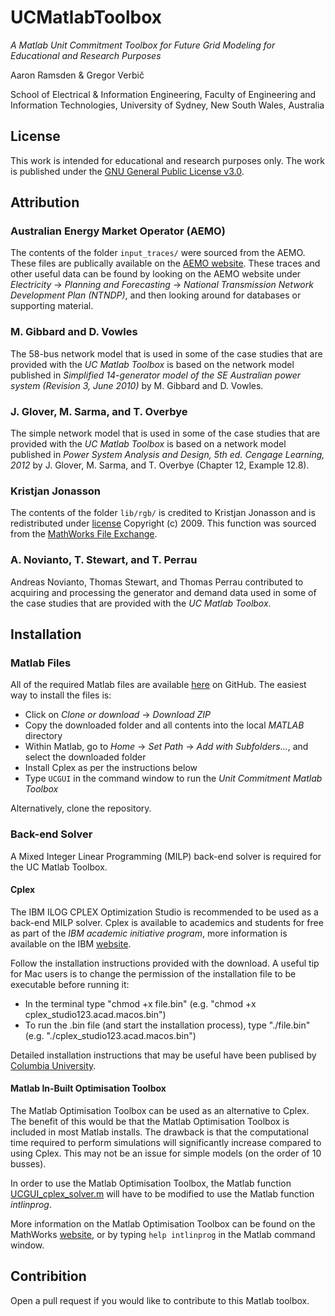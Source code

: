 # UCMatlabToolbox

_A Matlab Unit Commitment Toolbox for Future Grid Modeling for Educational and Research Purposes_

Aaron Ramsden & Gregor Verbi&#269;

School of Electrical & Information Engineering, Faculty of Engineering and Information Technologies, University of Sydney, New South Wales, Australia


## License

This work is intended for educational and research purposes only. The work is published under the [GNU General Public License v3.0](LICENSE.md).

## Attribution

### Australian Energy Market Operator (AEMO)

The contents of the folder `input_traces/` were sourced from the AEMO. These files are publically available on the [AEMO website](https://www.aemo.com.au). These traces and other useful data can be found by looking on the AEMO website under _Electricity_ &rarr; _Planning and Forecasting_ &rarr; _National Transmission Network Development Plan (NTNDP)_, and then looking around for databases or supporting material.

### M. Gibbard and D. Vowles

The 58-bus network model that is used in some of the case studies that are provided with the _UC Matlab Toolbox_ is based on the network model published in _Simplified 14-generator model of the SE Australian power system (Revision 3, June 2010)_ by M. Gibbard and D. Vowles.

### J. Glover, M. Sarma, and T. Overbye

The simple network model that is used in some of the case studies that are provided with the _UC Matlab Toolbox_ is based on a network model published in _Power System Analysis and Design, 5th ed. Cengage Learning, 2012_ by J. Glover, M. Sarma, and T. Overbye (Chapter 12, Example 12.8).


### Kristjan Jonasson

The contents of the folder `lib/rgb/` is credited to Kristjan Jonasson and is redistributed under [license](lib/rgb/license.txt) Copyright (c) 2009. This function was sourced from the [MathWorks File Exchange](https://au.mathworks.com/matlabcentral/fileexchange/24497-rgb-triple-of-color-name--version-2).

### A. Novianto, T. Stewart, and T. Perrau

Andreas Novianto, Thomas Stewart, and Thomas Perrau contributed to acquiring and processing the generator and demand data used in some of the case studies that are provided with the _UC Matlab Toolbox_.

## Installation

### Matlab Files

All of the required Matlab files are available [here](https://github.com/AaronRamsden/UCMatlabToolbox) on GitHub. The easiest way to install the files is:
* Click on _Clone or download_ &rarr; _Download ZIP_
* Copy the downloaded folder and all contents into the local _MATLAB_ directory
* Within Matlab, go to _Home_ &rarr; _Set Path_ &rarr; _Add with Subfolders..._, and select the downloaded folder
* Install Cplex as per the instructions below
* Type `UCGUI` in the command window to run the _Unit Commitment Matlab Toolbox_

Alternatively, clone the repository.

### Back-end Solver

A Mixed Integer Linear Programming (MILP) back-end solver is required for the UC Matlab Toolbox.

#### Cplex

The IBM ILOG CPLEX Optimization Studio is recommended to be used as a back-end MILP solver. Cplex is available to academics and students for free as part of the _IBM academic initiative program_, more information is available on the IBM [website](https://www.ibm.com/developerworks/community/blogs/jfp/entry/CPLEX_Is_Free_For_Students?lang=en).

Follow the installation instructions provided with the download. A useful tip for Mac users is to change the permission of the installation file to be executable before running it:
* In the terminal type "chmod +x file.bin" (e.g. "chmod +x cplex_studio123.acad.macos.bin")
* To run the .bin file (and start the installation process), type "./file.bin" (e.g. "./cplex_studio123.acad.macos.bin")

Detailed installation instructions that may be useful have been publised by [Columbia University](http://www.columbia.edu/~jz2313/INSTALL).

#### Matlab In-Built Optimisation Toolbox

The Matlab Optimisation Toolbox can be used as an alternative to Cplex. The benefit of this would be that the Matlab Optimisation Toolbox is included in most Matlab installs. The drawback is that the computational time required to perform simulations will significantly increase compared to using Cplex. This may not be an issue for simple models (on the order of 10 busses).

In order to use the Matlab Optimisation Toolbox, the Matlab function [UCGUI_cplex_solver.m](UC_simulation/UCGUI_cplex_solver.m) will have to be modified to use the Matlab function _intlinprog_.

More information on the Matlab Optimisation Toolbox can be found on the MathWorks [website](http://au.mathworks.com/help/optim/index.html), or by typing `help intlinprog` in the Matlab command window.

## Contribition

Open a pull request if you would like to contribute to this Matlab toolbox.
